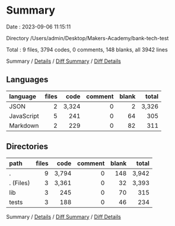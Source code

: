 # Summary

Date : 2023-09-06 11:15:11

Directory /Users/admin/Desktop/Makers-Academy/bank-tech-test

Total : 9 files,  3794 codes, 0 comments, 148 blanks, all 3942 lines

Summary / [Details](details.md) / [Diff Summary](diff.md) / [Diff Details](diff-details.md)

## Languages
| language | files | code | comment | blank | total |
| :--- | ---: | ---: | ---: | ---: | ---: |
| JSON | 2 | 3,324 | 0 | 2 | 3,326 |
| JavaScript | 5 | 241 | 0 | 64 | 305 |
| Markdown | 2 | 229 | 0 | 82 | 311 |

## Directories
| path | files | code | comment | blank | total |
| :--- | ---: | ---: | ---: | ---: | ---: |
| . | 9 | 3,794 | 0 | 148 | 3,942 |
| . (Files) | 3 | 3,361 | 0 | 32 | 3,393 |
| lib | 3 | 245 | 0 | 70 | 315 |
| tests | 3 | 188 | 0 | 46 | 234 |

Summary / [Details](details.md) / [Diff Summary](diff.md) / [Diff Details](diff-details.md)